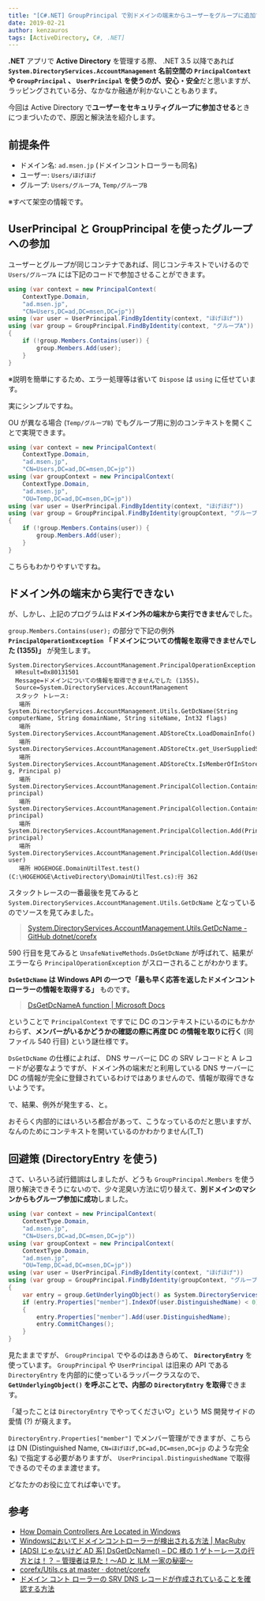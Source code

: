 ```yaml
---
title: "[C#.NET] GroupPrincipal で別ドメインの端末からユーザーをグループに追加できない"
date: 2019-02-21
author: kenzauros
tags: [ActiveDirectory, C#, .NET]
---
```


**.NET** アプリで **Active Directory** を管理する際、 .NET 3.5 以降であれば **`System.DirectoryServices.AccountManagement` 名前空間の `PrincipalContext` や `GroupPrincipal` 、 `UserPrincipal` を使うのが、安心・安全**だと思いますが、ラッピングされている分、なかなか融通が利かないこともあります。

今回は Active Directory で**ユーザーをセキュリティグループに参加させる**ときにつまづいたので、原因と解決法を紹介します。

## 前提条件

- ドメイン名: `ad.msen.jp` (ドメインコントローラーも同名)
- ユーザー: `Users/ほげほげ`
- グループ: `Users/グループA`, `Temp/グループB`

※すべて架空の情報です。

## UserPrincipal と GroupPrincipal を使ったグループへの参加

ユーザーとグループが同じコンテナであれば、同じコンテキストでいけるので `Users/グループA` には下記のコードで参加させることができます。

```cs
using (var context = new PrincipalContext(
    ContextType.Domain,
    "ad.msen.jp",
    "CN=Users,DC=ad,DC=msen,DC=jp"))
using (var user = UserPrincipal.FindByIdentity(context, "ほげほげ"))
using (var group = GroupPrincipal.FindByIdentity(context, "グループA"))
{
    if (!group.Members.Contains(user)) {
        group.Members.Add(user);
    }
}
```

※説明を簡単にするため、エラー処理等は省いて `Dispose` は `using` に任せています。

実にシンプルですね。

OU が異なる場合 (`Temp/グループB`) でもグループ用に別のコンテキストを開くことで実現できます。

```cs
using (var context = new PrincipalContext(
    ContextType.Domain,
    "ad.msen.jp",
    "CN=Users,DC=ad,DC=msen,DC=jp"))
using (var groupContext = new PrincipalContext(
    ContextType.Domain,
    "ad.msen.jp",
    "OU=Temp,DC=ad,DC=msen,DC=jp"))
using (var user = UserPrincipal.FindByIdentity(context, "ほげほげ"))
using (var group = GroupPrincipal.FindByIdentity(groupContext, "グループB"))
{
    if (!group.Members.Contains(user)) {
        group.Members.Add(user);
    }
}
```

こちらもわかりやすいですね。

## ドメイン外の端末から実行できない

が、しかし、上記のプログラムは**ドメイン外の端末から実行できません**でした。

`group.Members.Contains(user);` の部分で下記の例外 **`PrincipalOperationException` 「ドメインについての情報を取得できませんでした (1355)」** が発生します。

```
System.DirectoryServices.AccountManagement.PrincipalOperationException
  HResult=0x80131501
  Message=ドメインについての情報を取得できませんでした (1355)。
  Source=System.DirectoryServices.AccountManagement
  スタック トレース:
   場所 System.DirectoryServices.AccountManagement.Utils.GetDcName(String computerName, String domainName, String siteName, Int32 flags)
   場所 System.DirectoryServices.AccountManagement.ADStoreCtx.LoadDomainInfo()
   場所 System.DirectoryServices.AccountManagement.ADStoreCtx.get_UserSuppliedServerName()
   場所 System.DirectoryServices.AccountManagement.ADStoreCtx.IsMemberOfInStore(GroupPrincipal g, Principal p)
   場所 System.DirectoryServices.AccountManagement.PrincipalCollection.ContainsNativeTest(Principal principal)
   場所 System.DirectoryServices.AccountManagement.PrincipalCollection.Contains(Principal principal)
   場所 System.DirectoryServices.AccountManagement.PrincipalCollection.Add(Principal principal)
   場所 System.DirectoryServices.AccountManagement.PrincipalCollection.Add(UserPrincipal user)
   場所 HOGEHOGE.DomainUtilTest.test() (C:\HOGEHOGE\ActiveDirectory\DomainUtilTest.cs):行 362
```

スタックトレースの一番最後を見てみると `System.DirectoryServices.AccountManagement.Utils.GetDcName` となっているのでソースを見てみました。

> [System.DirectoryServices.AccountManagement.Utils.GetDcName - GitHub dotnet/corefx](https://github.com/dotnet/corefx/blob/332d12c0a401927c84d8a2c2ea113427481689ab/src/System.DirectoryServices.AccountManagement/src/System/DirectoryServices/AccountManagement/Utils.cs#L584)

590 行目を見てみると `UnsafeNativeMethods.DsGetDcName` が呼ばれて、結果がエラーなら `PrincipalOperationException` がスローされることがわかります。

**`DsGetDcName` は Windows API の一つで「最も早く応答を返したドメインコントローラーの情報を取得する」** ものです。

> [DsGetDcNameA function | Microsoft Docs](https://docs.microsoft.com/ja-jp/windows/desktop/api/dsgetdc/nf-dsgetdc-dsgetdcnamea)

ということで `PrincipalContext` ですでに DC のコンテキストにいるのにもかかわらず、**メンバーがいるかどうかの確認の際に再度 DC の情報を取りに行く** (同ファイル 540 行目) という謎仕様です。

`DsGetDcName` の仕様によれば、 DNS サーバーに DC の SRV レコードと A レコードが必要なようですが、ドメイン外の端末だと利用している DNS サーバーに DC の情報が完全に登録されているわけではありませんので、情報が取得できないようです。

で、結果、例外が発生する、と。

おそらく内部的にはいろいろ都合があって、こうなっているのだと思いますが、なんのためにコンテキストを開いているのかわかりません(T_T)

## 回避策 (DirectoryEntry を使う)

さて、いろいろ試行錯誤はしましたが、どうも `GroupPrincipal.Members` を使う限り解決できそうにないので、少々泥臭い方法に切り替えて、**別ドメインのマシンからもグループ参加に成功**しました。

```cs
using (var context = new PrincipalContext(
    ContextType.Domain,
    "ad.msen.jp",
    "CN=Users,DC=ad,DC=msen,DC=jp"))
using (var groupContext = new PrincipalContext(
    ContextType.Domain,
    "ad.msen.jp",
    "OU=Temp,DC=ad,DC=msen,DC=jp"))
using (var user = UserPrincipal.FindByIdentity(context, "ほげほげ"))
using (var group = GroupPrincipal.FindByIdentity(groupContext, "グループB"))
{
    var entry = group.GetUnderlyingObject() as System.DirectoryServices.DirectoryEntry;
    if (entry.Properties["member"].IndexOf(user.DistinguishedName) < 0)
    {
        entry.Properties["member"].Add(user.DistinguishedName);
        entry.CommitChanges();
    }
}
```

見たままですが、 `GroupPrincipal` でやるのはあきらめて、 **`DirectoryEntry`** を使っています。 `GroupPrincipal` や `UserPrincipal` は旧来の API である `DirectoryEntry` を内部的に使っているラッパークラスなので、 **`GetUnderlyingObject()` を呼ぶことで、内部の `DirectoryEntry` を取得**できます。

「凝ったことは `DirectoryEntry` でやってください&#9825;」という MS 開発サイドの愛情 (?) が窺えます。

`DirectoryEntry.Properties["member"]` でメンバー管理ができますが、こちらは DN (Distinguished Name, `CN=ほげほげ,DC=ad,DC=msen,DC=jp` のような完全名) で指定する必要がありますが、 `UserPrincipal.DistinguishedName` で取得できるのでそのまま渡せます。

どなたかのお役に立てれば幸いです。

## 参考

- [How Domain Controllers Are Located in Windows](https://support.microsoft.com/ja-jp/help/247811/how-domain-controllers-are-located-in-windows)
- [Windowsにおいてドメインコントローラーが検出される方法 | MacRuby](https://macruby.info/domain-controller/how-domain-controllers-are-located-in-windows.html#more-1240)
- [\[ADSI じゃないけど AD 系\] DsGetDcName() – DC 様の 1 ゲトーレースの行方とは！？ – 管理者は見た！～AD と ILM 一家の秘密～](https://blogs.technet.microsoft.com/jpilmblg/2009/03/05/adsi-ad-dsgetdcname-dc-1-6528/)
- [corefx/Utils.cs at master · dotnet/corefx](https://github.com/dotnet/corefx/blob/master/src/System.DirectoryServices.AccountManagement/src/System/DirectoryServices/AccountManagement/Utils.cs#L584)
- [ドメイン コント ローラーの SRV DNS レコードが作成されていることを確認する方法](https://support.microsoft.com/ja-jp/help/816587/how-to-verify-that-srv-dns-records-have-been-created-for-a-domain-cont)
